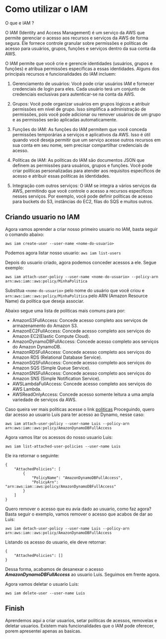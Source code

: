 # Como utilizar o IAM

O que e IAM ?

O IAM (Identity and Access Management) é um serviço da AWS que permite gerenciar o acesso aos 
recursos e serviços da AWS de forma segura. Ele fornece controle granular sobre permissões e 
políticas de acesso para usuários, grupos, funções e serviços dentro da sua conta da AWS.

O IAM permite que você crie e gerencie identidades (usuários, grupos e funções) e atribua 
permissões específicas a essas identidades. Alguns dos principais recursos e 
funcionalidades do IAM incluem:

1. Gerenciamento de usuários: Você pode criar usuários IAM e fornecer credenciais 
de login para eles. Cada usuário terá um conjunto de credenciais exclusivas 
para autenticar-se na conta da AWS.

2. Grupos: Você pode organizar usuários em grupos lógicos e atribuir permissões em nível de grupo. 
Isso simplifica a administração de permissões, pois você pode adicionar ou remover usuários de 
um grupo e as permissões serão aplicadas automaticamente.

3. Funções do IAM: As funções do IAM permitem que você conceda permissões temporárias a serviços e 
aplicativos da AWS. Isso é útil quando você deseja permitir que um serviço acesse 
outros recursos em sua conta em seu nome, sem precisar compartilhar credenciais de acesso. 

4. Políticas de IAM: As políticas do IAM são documentos JSON que definem as permissões para 
usuários, grupos e funções. Você pode criar políticas personalizadas para atender aos requisitos 
específicos de acesso e atribuir essas políticas às identidades.

5. Integração com outros serviços: O IAM se integra a vários serviços da AWS, permitindo que você 
controle o acesso a recursos específicos nesses serviços. Por exemplo, você pode definir políticas 
de acesso para buckets do S3, instâncias do EC2, filas do SQS e muitos outros.

## Criando usuario no IAM

Agora vamos aprender a criar nosso primeiro usuario no IAM, basta seguir o comando abaixo:

``aws iam create-user --user-name <nome-do-usuario>``

Podemos agora listar nosso usuario: ``aws iam list-users``

Depois do usuario criado, agora podemos conceder acessos a ele. Segue exemplo:

``aws iam attach-user-policy --user-name <nome-do-usuario> --policy-arn arn:aws:iam::aws:policy/MinhaPolitica``

Substitua ``<nome-do-usuario>`` pelo nome do usuário que você criou e 
``arn:aws:iam::aws:policy/MinhaPolitica`` pelo ARN (Amazon Resource Name) da 
política que deseja associar.

Abaixo segue uma lista de politicas mais comuns para por:

 - AmazonS3FullAccess: Concede acesso completo aos serviços de armazenamento do Amazon S3.
 - AmazonEC2FullAccess: Concede acesso completo aos serviços do Amazon EC2(Elastic Compute Cloud).
 - AmazonDynamoDBFullAccess: Concede acesso completo aos serviços do Amazon DynamoDB.
 - AmazonRDSFullAccess: Concede acesso completo aos serviços do Amazon RDS (Relational Database Service).
 - AmazonSQSFullAccess: Concede acesso completo aos serviços do Amazon SQS (Simple Queue Service).
 - AmazonSNSFullAccess: Concede acesso completo aos serviços do Amazon SNS (Simple Notification Service).
 - AWSLambdaFullAccess: Concede acesso completo aos serviços do AWS Lambda.
 - AWSReadOnlyAccess: Concede acesso somente leitura a uma ampla variedade de serviços da AWS.
 
 Caso queira ver mais politicas acesse o link [politicas](https://docs.aws.amazon.com/pt_br/IAM/latest/UserGuide/access_policies_managed-vs-inline.html#aws-managed-policies)
Proceguindo, quero dar acesso ao usuario Luis para ter acesso ao Dynamo, nesse caso:

``aws iam attach-user-policy --user-name Luis --policy-arn arn:aws:iam::aws:policy/AmazonDynamoDBFullAccess``

Agora vamos litar os acessos do nosso usuario Luis:

``aws iam list-attached-user-policies --user-name Luis``

Ele ira retornar o seguinte:

```
{
    "AttachedPolicies": [
        {
            "PolicyName": "AmazonDynamoDBFullAccess",
            "PolicyArn": "arn:aws:iam::aws:policy/AmazonDynamoDBFullAccess"
        }
    ]
}
```
Quero remover o acesso que eu avia dado ao usuario, como faz agora?
Basta seguir o exemplo, vamos remover o acesso que acabos de dar ao Luis:

``aws iam detach-user-policy --user-name Luis --policy-arn arn:aws:iam::aws:policy/AmazonDynamoDBFullAccess``

Listando os acesso do usuario, ele deve retornar:

```
{
    "AttachedPolicies": []
}
```

Dessa forma, acabamos de desanexar o acesso ***AmazonDynamoDBFullAccess*** ao usuario Luis.
Seguimos em frente agora.

Agora vamos deletar o usuario Luis:

``aws iam delete-user --user-name Luis``

## Finish

Aprendemos aqui a criar usuarios, setar politicas de acessos, removelas e deletar usuarios.
Existem mais funcionalidades que o IAM pode oferecer, porem apresentei apenas as basicas.
